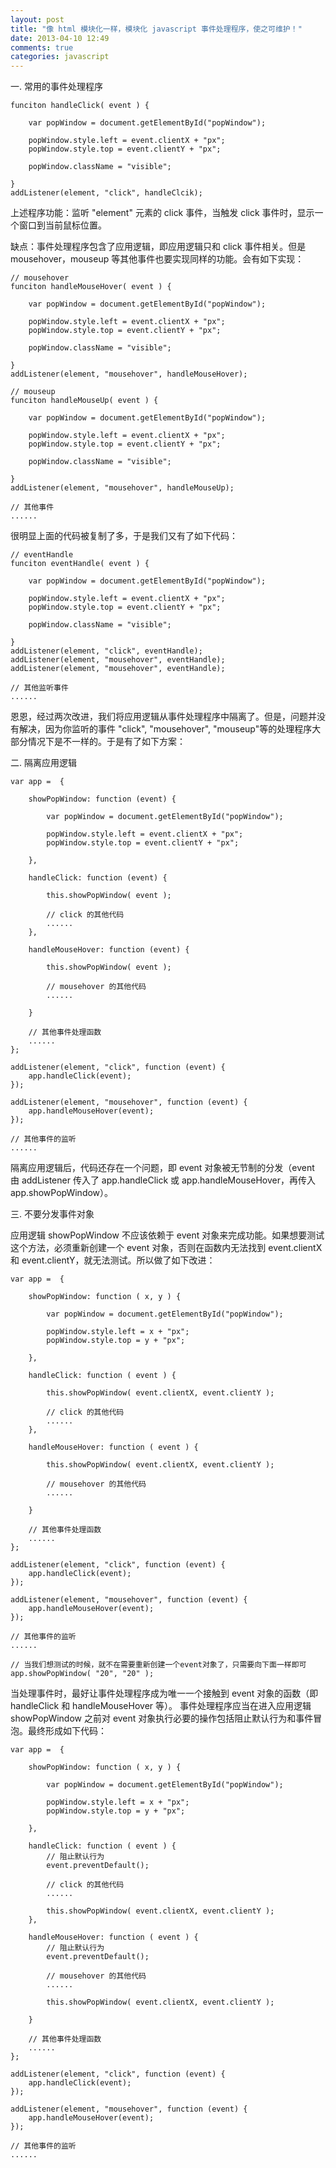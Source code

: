 ```yaml
---
layout: post
title: "像 html 模块化一样，模块化 javascript 事件处理程序，使之可维护！"
date: 2013-04-10 12:49
comments: true
categories: javascript
---
```

一. 常用的事件处理程序

	funciton handleClick( event ) {

		var popWindow = document.getElementById("popWindow");

		popWindow.style.left = event.clientX + "px";
		popWindow.style.top = event.clientY + "px"; 

		popWindow.className = "visible";

	}
	addListener(element, "click", handleClcik);	

上述程序功能：监听 "element" 元素的 click 事件，当触发 click 事件时，显示一个窗口到当前鼠标位置。

缺点：事件处理程序包含了应用逻辑，即应用逻辑只和 click 事件相关。但是 mousehover，mouseup 等其他事件也要实现同样的功能。会有如下实现：
<!-- more -->

	// mousehover
	funciton handleMouseHover( event ) {

		var popWindow = document.getElementById("popWindow");

		popWindow.style.left = event.clientX + "px";
		popWindow.style.top = event.clientY + "px"; 

		popWindow.className = "visible";

	}
	addListener(element, "mousehover", handleMouseHover);		

	// mouseup
	funciton handleMouseUp( event ) {

		var popWindow = document.getElementById("popWindow");

		popWindow.style.left = event.clientX + "px";
		popWindow.style.top = event.clientY + "px"; 

		popWindow.className = "visible";

	}
	addListener(element, "mousehover", handleMouseUp);		

	// 其他事件
	......

很明显上面的代码被复制了多，于是我们又有了如下代码：

	// eventHandle
	funciton eventHandle( event ) {

		var popWindow = document.getElementById("popWindow");

		popWindow.style.left = event.clientX + "px";
		popWindow.style.top = event.clientY + "px"; 

		popWindow.className = "visible";

	}
	addListener(element, "click", eventHandle);	
	addListener(element, "mousehover", eventHandle);		
	addListener(element, "mousehover", eventHandle);	

	// 其他监听事件
	......

恩恩，经过两次改进，我们将应用逻辑从事件处理程序中隔离了。但是，问题并没有解决，因为你监听的事件 
"click", "mousehover", "mouseup"等的处理程序大部分情况下是不一样的。于是有了如下方案：

二. 隔离应用逻辑

	var app =  {

		showPopWindow: function (event) {

			var popWindow = document.getElementById("popWindow");

			popWindow.style.left = event.clientX + "px";
			popWindow.style.top = event.clientY + "px";			

		},

		handleClick: function (event) {

			this.showPopWindow( event );
			
			// click 的其他代码
			......
		},

		handleMouseHover: function (event) {

			this.showPopWindow( event );

			// mousehover 的其他代码
			......

		}

		// 其他事件处理函数
		......		
	};

	addListener(element, "click", function (event) {
		app.handleClick(event);
	});

	addListener(element, "mousehover", function (event) {
		app.handleMouseHover(event);
	});
	
	// 其他事件的监听
	......

隔离应用逻辑后，代码还存在一个问题，即 event 对象被无节制的分发（event 由 addListener 传入了 app.handleClick 或 app.handleMouseHover，再传入app.showPopWindow）。

三. 不要分发事件对象

应用逻辑 showPopWindow 不应该依赖于 event 对象来完成功能。如果想要测试这个方法，必须重新创建一个 event 对象，否则在函数内无法找到 event.clientX 和 event.clientY，就无法测试。所以做了如下改进：

	var app =  {

		showPopWindow: function ( x, y ) {

			var popWindow = document.getElementById("popWindow");

			popWindow.style.left = x + "px";
			popWindow.style.top = y + "px";			

		},

		handleClick: function ( event ) {

			this.showPopWindow( event.clientX, event.clientY );
			
			// click 的其他代码
			......
		},

		handleMouseHover: function ( event ) {

			this.showPopWindow( event.clientX, event.clientY );

			// mousehover 的其他代码
			......

		}

		// 其他事件处理函数
		......		
	};

	addListener(element, "click", function (event) {
		app.handleClick(event);
	});

	addListener(element, "mousehover", function (event) {
		app.handleMouseHover(event);
	});
	
	// 其他事件的监听
	......

	// 当我们想测试的时候，就不在需要重新创建一个event对象了，只需要向下面一样即可
	app.showPopWindow( "20", "20" );

当处理事件时，最好让事件处理程序成为唯一一个接触到 event 对象的函数（即 handleClick 和 handleMouseHover 等）。
事件处理程序应当在进入应用逻辑 showPopWindow 之前对 event 对象执行必要的操作包括阻止默认行为和事件冒泡。最终形成如下代码：

	var app =  {

		showPopWindow: function ( x, y ) {

			var popWindow = document.getElementById("popWindow");

			popWindow.style.left = x + "px";
			popWindow.style.top = y + "px";			

		},

		handleClick: function ( event ) {
			// 阻止默认行为
			event.preventDefault();

			// click 的其他代码
			...... 

			this.showPopWindow( event.clientX, event.clientY );						
		},

		handleMouseHover: function ( event ) {
			// 阻止默认行为
			event.preventDefault();

			// mousehover 的其他代码
			......

			this.showPopWindow( event.clientX, event.clientY );

		}

		// 其他事件处理函数
		......		
	};

	addListener(element, "click", function (event) {
		app.handleClick(event);
	});

	addListener(element, "mousehover", function (event) {
		app.handleMouseHover(event);
	});
	
	// 其他事件的监听
	......